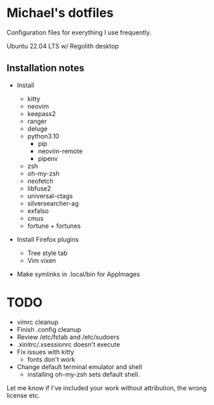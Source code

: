 # Michael's dotfiles

Configuration files for everything I use frequently.

Ubuntu 22.04 LTS w/ Regolith desktop

## Installation notes

* Install
  - kitty
  - neovim
  - keepass2
  - ranger
  - deluge
  - python3.10
    + pip
    + neovim-remote
    + pipenv
  - zsh
  - oh-my-zsh
  - neofetch
  - libfuse2
  - universal-ctags
  - silversearcher-ag
  - exfalso
  - cmus
  - fortune + fortunes

* Install Firefox plugins
  - Tree style tab
  - Vim vixen

* Make symlinks in .local/bin for AppImages

# TODO
* vimrc cleanup
* Finish .config cleanup
* Review /etc/fstab and /etc/sudoers
* .xinitrc/.xsessionrc doesn't execute
* Fix issues with kitty
  - fonts don't work
* Change default terminal emulator and shell
  - installing oh-my-zsh sets default shell.

Let me know if I've included your work without attribution, the wrong license etc.

